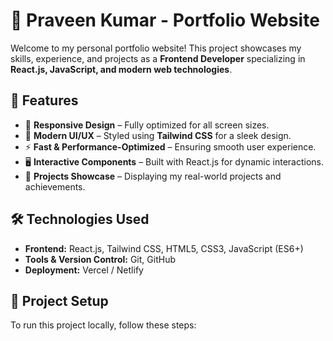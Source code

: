 # 🚀 Praveen Kumar - Portfolio Website

Welcome to my personal portfolio website! This project showcases my skills, experience, and projects as a **Frontend Developer** specializing in **React.js, JavaScript, and modern web technologies**.

## 🌟 Features
- 📌 **Responsive Design** – Fully optimized for all screen sizes.
- 🎨 **Modern UI/UX** – Styled using **Tailwind CSS** for a sleek design.
- ⚡ **Fast & Performance-Optimized** – Ensuring smooth user experience.
- 🖥 **Interactive Components** – Built with React.js for dynamic interactions.
- 🔗 **Projects Showcase** – Displaying my real-world projects and achievements.

## 🛠 Technologies Used
- **Frontend:** React.js, Tailwind CSS, HTML5, CSS3, JavaScript (ES6+)
- **Tools & Version Control:** Git, GitHub
- **Deployment:** Vercel / Netlify

## 📂 Project Setup
To run this project locally, follow these steps:

```sh

